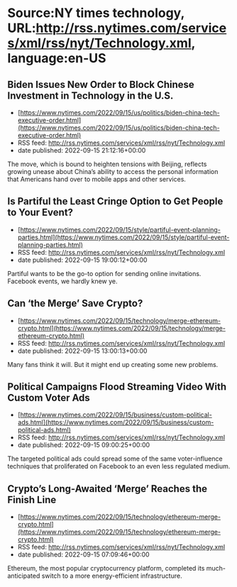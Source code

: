 # Source:NY times technology, URL:http://rss.nytimes.com/services/xml/rss/nyt/Technology.xml, language:en-US

## Biden Issues New Order to Block Chinese Investment in Technology in the U.S.
 - [https://www.nytimes.com/2022/09/15/us/politics/biden-china-tech-executive-order.html](https://www.nytimes.com/2022/09/15/us/politics/biden-china-tech-executive-order.html)
 - RSS feed: http://rss.nytimes.com/services/xml/rss/nyt/Technology.xml
 - date published: 2022-09-15 21:12:16+00:00

The move, which is bound to heighten tensions with Beijing, reflects growing unease about China’s ability to access the personal information that Americans hand over to mobile apps and other services.

## Is Partiful the Least Cringe Option to Get People to Your Event?
 - [https://www.nytimes.com/2022/09/15/style/partiful-event-planning-parties.html](https://www.nytimes.com/2022/09/15/style/partiful-event-planning-parties.html)
 - RSS feed: http://rss.nytimes.com/services/xml/rss/nyt/Technology.xml
 - date published: 2022-09-15 19:00:12+00:00

Partiful wants to be the go-to option for sending online invitations. Facebook events, we hardly knew ye.

## Can ‘the Merge’ Save Crypto?
 - [https://www.nytimes.com/2022/09/15/technology/merge-ethereum-crypto.html](https://www.nytimes.com/2022/09/15/technology/merge-ethereum-crypto.html)
 - RSS feed: http://rss.nytimes.com/services/xml/rss/nyt/Technology.xml
 - date published: 2022-09-15 13:00:13+00:00

Many fans think it will. But it might end up creating some new problems.

## Political Campaigns Flood Streaming Video With Custom Voter Ads
 - [https://www.nytimes.com/2022/09/15/business/custom-political-ads.html](https://www.nytimes.com/2022/09/15/business/custom-political-ads.html)
 - RSS feed: http://rss.nytimes.com/services/xml/rss/nyt/Technology.xml
 - date published: 2022-09-15 09:00:25+00:00

The targeted political ads could spread some of the same voter-influence techniques that proliferated on Facebook to an even less regulated medium.

## Crypto’s Long-Awaited ‘Merge’ Reaches the Finish Line
 - [https://www.nytimes.com/2022/09/15/technology/ethereum-merge-crypto.html](https://www.nytimes.com/2022/09/15/technology/ethereum-merge-crypto.html)
 - RSS feed: http://rss.nytimes.com/services/xml/rss/nyt/Technology.xml
 - date published: 2022-09-15 07:09:46+00:00

Ethereum, the most popular cryptocurrency platform, completed its much-anticipated switch to a more energy-efficient infrastructure.

